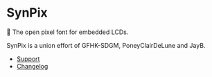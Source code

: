 # SynPix
👾 The open pixel font for embedded LCDs.

SynPix is a union effort of GFHK-SDGM, PoneyClairDeLune and JayB.

* [Support](support.md)
* [Changelog](https://github.com/ltgcgo/synpix/blob/main/changelog.md)